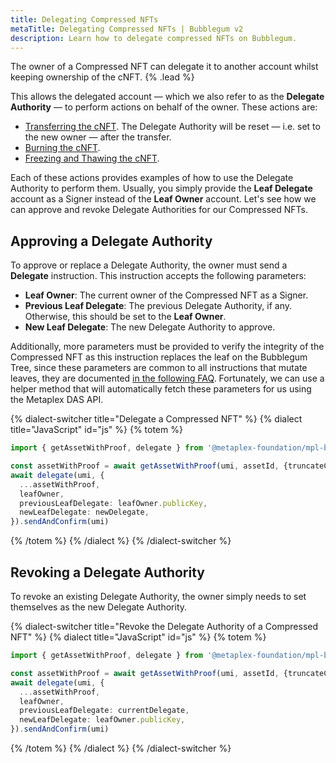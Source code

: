 ```yaml
---
title: Delegating Compressed NFTs
metaTitle: Delegating Compressed NFTs | Bubblegum v2
description: Learn how to delegate compressed NFTs on Bubblegum.
---
```


The owner of a Compressed NFT can delegate it to another account whilst keeping ownership of the cNFT. {% .lead %}

This allows the delegated account — which we also refer to as the **Delegate Authority** — to perform actions on behalf of the owner. These actions are:

- [Transferring the cNFT](/bubblegum-v2/transfer-cnfts). The Delegate Authority will be reset — i.e. set to the new owner — after the transfer.
- [Burning the cNFT](/bubblegum-v2/burn-cnfts).
- [Freezing and Thawing the cNFT](/bubblegum-v2/freeze-cnfts).

Each of these actions provides examples of how to use the Delegate Authority to perform them. Usually, you simply provide the **Leaf Delegate** account as a Signer instead of the **Leaf Owner** account.
Let's see how we can approve and revoke Delegate Authorities for our Compressed NFTs.

## Approving a Delegate Authority

To approve or replace a Delegate Authority, the owner must send a **Delegate** instruction. This instruction accepts the following parameters:

- **Leaf Owner**: The current owner of the Compressed NFT as a Signer.
- **Previous Leaf Delegate**: The previous Delegate Authority, if any. Otherwise, this should be set to the **Leaf Owner**.
- **New Leaf Delegate**: The new Delegate Authority to approve.

Additionally, more parameters must be provided to verify the integrity of the Compressed NFT as this instruction replaces the leaf on the Bubblegum Tree, since these parameters are common to all instructions that mutate leaves, they are documented [in the following FAQ](/bubblegum-v2/faq#replace-leaf-instruction-arguments). Fortunately, we can use a helper method that will automatically fetch these parameters for us using the Metaplex DAS API.

{% dialect-switcher title="Delegate a Compressed NFT" %}
{% dialect title="JavaScript" id="js" %}
{% totem %}

```ts
import { getAssetWithProof, delegate } from '@metaplex-foundation/mpl-bubblegum'

const assetWithProof = await getAssetWithProof(umi, assetId, {truncateCanopy: true});
await delegate(umi, {
  ...assetWithProof,
  leafOwner,
  previousLeafDelegate: leafOwner.publicKey,
  newLeafDelegate: newDelegate,
}).sendAndConfirm(umi)
```

{% /totem %}
{% /dialect %}
{% /dialect-switcher %}

## Revoking a Delegate Authority

To revoke an existing Delegate Authority, the owner simply needs to set themselves as the new Delegate Authority.

{% dialect-switcher title="Revoke the Delegate Authority of a Compressed NFT" %}
{% dialect title="JavaScript" id="js" %}
{% totem %}

```ts
import { getAssetWithProof, delegate } from '@metaplex-foundation/mpl-bubblegum'

const assetWithProof = await getAssetWithProof(umi, assetId, {truncateCanopy: true});
await delegate(umi, {
  ...assetWithProof,
  leafOwner,
  previousLeafDelegate: currentDelegate,
  newLeafDelegate: leafOwner.publicKey,
}).sendAndConfirm(umi)
```

{% /totem %}
{% /dialect %}
{% /dialect-switcher %}
